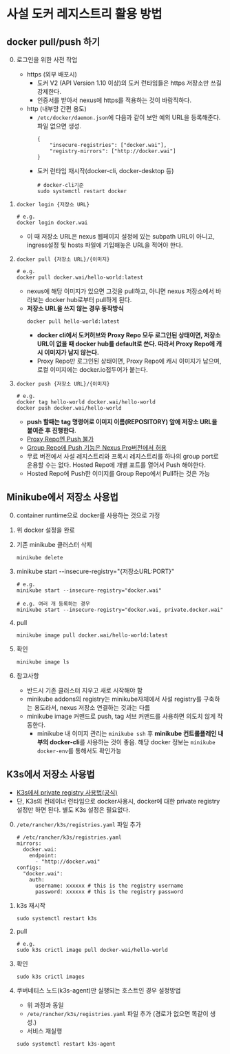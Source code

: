 # 사설 도커 레지스트리 활용 방법
## docker pull/push 하기
0. 로그인을 위한 사전 작업
    - https (외부 배포시)
        - 도커 V2 (API Version 1.10 이상)의 도커 런타임들은 https 저장소만 쓰길 강제한다.
        - 인증서를 받아서 nexus에 https를 적용하는 것이 바람직하다.
    - http (내부망 간편 용도)
        - `/etc/docker/daemon.json`에 다음과 같이 보안 예외 URL을 등록해준다. 파일 없으면 생성.
            ```
            {
                "insecure-registries": ["docker.wai"],
                "registry-mirrors": ["http://docker.wai"]
            }
            ```
        - 도커 런타임 재시작(docker-cli, docker-desktop 등)
            ```
            # docker-cli기준
            sudo systemctl restart docker
            ```
1. `docker login {저장소 URL}`
    ```
    # e.g.
    docker login docker.wai
    ```
    - 이 때 저장소 URL은 nexus 웹페이지 설정에 있는 subpath URL이 아니고, ingress설정 및 hosts 파일에 기입해놓은 URL을 적어야 한다.

2. `docker pull {저장소 URL}/{이미지}`
    ```
    # e.g.
    docker pull docker.wai/hello-world:latest
    ```
    - nexus에 해당 이미지가 있으면 그것을 pull하고, 아니면 nexus 저장소에서 바라보는 docker hub로부터 pull하게 된다.
    - **저장소 URL을 쓰지 않는 경우 동작방식**
        ```
        docker pull hello-world:latest
        ```
        - **docker cli에서 도커허브와 Proxy Repo 모두 로그인된 상태이면, 저장소 URL이 없을 때 docker hub를 default로 쓴다. 따라서 Proxy Repo에 캐시 이미지가 남지 않는다.**
        - Proxy Repo만 로그인된 상태이면, Proxy Repo에 캐시 이미지가 남으며, 로컬 이미지에는 docker.io접두어가 붙는다.
    

3. `docker push {저장소 URL}/{이미지}`
    ```
    # e.g.
    docker tag hello-world docker.wai/hello-world
    docker push docker.wai/hello-world
    ```
    - **push 할때는 tag 명령어로 이미지 이름(REPOSITORY) 앞에 저장소 URL을 붙여준 후 진행한다.**
    - [Proxy Repo엔 Push 불가](https://help.sonatype.com/repomanager3/nexus-repository-administration/formats/docker-registry/pushing-images)
    - [Group Repo에 Push 기능은 Nexus Pro버전에서 허용](https://help.sonatype.com/repomanager3/nexus-repository-administration/formats/docker-registry/pushing-images-to-a-group-repository)
    - 무료 버전에서 사설 레지스트리와 프록시 레지스트리를 하나의 group port로 운용할 수는 없다. Hosted Repo에 개별 포트를 열어서 Push 해야한다. 
    - Hosted Repo에 Push한 이미지를 Group Repo에서 Pull하는 것은 가능

## Minikube에서 저장소 사용법
0. container runtime으로 docker를 사용하는 것으로 가정
1. 위 docker 설정을 완료
2. 기존 minikube 클러스터 삭제
    ```
    minikube delete
    ```
3. minikube start --insecure-registry="{저장소URL:PORT}"
    ```
    # e.g.
    minikube start --insecure-registry="docker.wai"
    
    # e.g. 여러 개 등록하는 경우
    minikube start --insecure-registry="docker.wai, private.docker.wai"
    ``` 

4. pull
    ```
    minikube image pull docker.wai/hello-world:latest
    ```
5. 확인
    ```
    minikube image ls
    ```
6. 참고사항
    - 반드시 기존 클러스터 지우고 새로 시작해야 함
    - minikube addons의 registry는 minikube자체에서 사설 registry를 구축하는 용도라서, nexus 저장소 연결하는 것과는 다름
    - minikube image 커맨드로 push, tag 서브 커맨드를 사용하면 의도치 않게 작동한다.
        - minikube 내 이미지 관리는 `minikube ssh` 후 **minikube 컨트롤플레인 내부의 docker-cli**를 사용하는 것이 좋음. 해당 docker 정보는 `minikube docker-env`를 통해서도 확인가능

## K3s에서 저장소 사용법

- [K3s에서 private registry 사용법(공식)](https://docs.k3s.io/installation/private-registry)
- 단, K3s의 컨테이너 런타임으로 docker사용시, docker에 대한 private registry 설정만 하면 된다. 별도 K3s 설정은 필요없다.

0. `/ete/rancher/k3s/registries.yaml` 파일 추가
    ```
    # /etc/rancher/k3s/registries.yaml
    mirrors:
      docker.wai:
        endpoint:
          - "http://docker.wai"
    configs:
      "docker.wai":
        auth:
          username: xxxxxx # this is the registry username
          password: xxxxxx # this is the registry password
    ```
1. k3s 재시작
    ```
    sudo systemctl restart k3s
    ```
2. pull
    ```
    # e.g.
    sudo k3s crictl image pull docker-wai/hello-world
    ```
3. 확인
    ```
    sudo k3s crictl images
    ```

4. 쿠버네티스 노드(k3s-agent)만 실행되는 호스트인 경우 설정방법
    - 위 과정과 동일
    - `/ete/rancher/k3s/registries.yaml` 파일 추가 (경로가 없으면 똑같이 생성.)
    - 서비스 재실행
    ```
    sudo systemctl restart k3s-agent
    ```